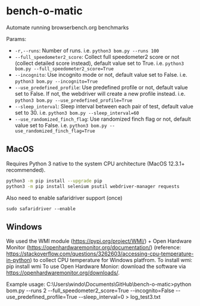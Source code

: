 # bench-o-matic
Automate running browserbench.org benchmarks

Params:
* `-r,--runs`: Number of runs. i.e. `python3 bom.py --runs 100`
* `--full_speedometer2_score`: Collect full speedometer2 score or not (collect detailed score instead), default value set to True. i.e. `python3 bom.py --full_speedometer2_score=True`
* `--incognito`: Use incognito mode or not, default value set to False. i.e. `python3 bom.py --incognito=True`
* `--use_predefined_profile`: Use predefined profile or not, default value set to False. If not, the webdriver will create a new profile instead. i.e. `python3 bom.py --use_predefined_profile=True`
* `--sleep_interval`: Sleep interval between each pair of test, default value set to 30. i.e. `python3 bom.py --sleep_interval=60`
* `--use_randomized_finch_flag`: Use randomized finch flag or not, default value set to False. i.e. `python3 bom.py --use_randomized_finch_flag=True`

## MacOS
Requires Python 3 native to the system CPU architecture (MacOS 12.3.1+ recommended).

```bash
python3 -m pip install --upgrade pip
python3 -m pip install selenium psutil webdriver-manager requests
```

Also need to enable safaridriver support (once)
```
sudo safaridriver --enable
```

## Windows
We used the WMI module (https://pypi.org/project/WMI/) + Open Hardware Monitor (https://openhardwaremonitor.org/documentation/) (reference: https://stackoverflow.com/questions/3262603/accessing-cpu-temperature-in-python) to collect CPU temperature for Windows platfrom.
To install wmi: pip install wmi
To use Open Hardware Monior: download the software via https://openhardwaremonitor.org/downloads/.

Example usage: C:\Users\windo\Documents\GitHub\bench-o-matic>python bom.py --runs 2 --full_speedometer2_score=True --incognito=False --use_predefined_profile=True --sleep_interval=0 > log_test3.txt